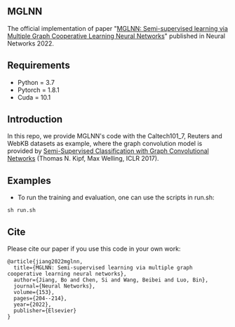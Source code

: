 ## MGLNN
The official implementation of paper "[MGLNN: Semi-supervised learning via Multiple Graph Cooperative Learning Neural Networks](https://doi.org/10.1016/j.neunet.2022.05.024)" published in Neural Networks 2022.

## Requirements
* Python = 3.7
* Pytorch = 1.8.1
* Cuda = 10.1

## Introduction
In this repo, we provide MGLNN's code with the Caltech101_7, Reuters and WebKB datasets as example, where the graph convolution model is provided by [Semi-Supervised Classification with Graph Convolutional Networks](https://openreview.net/forum?id=SJU4ayYgl) (Thomas N. Kipf, Max Welling, ICLR 2017).

## Examples
* To run the training and evaluation, one can use the scripts in run.sh: 
```
sh run.sh
```

## Cite
Please cite our paper if you use this code in your own work:

```
@article{jiang2022mglnn,
  title={MGLNN: Semi-supervised learning via multiple graph cooperative learning neural networks},
  author={Jiang, Bo and Chen, Si and Wang, Beibei and Luo, Bin},
  journal={Neural Networks},
  volume={153},
  pages={204--214},
  year={2022},
  publisher={Elsevier}
}
```
